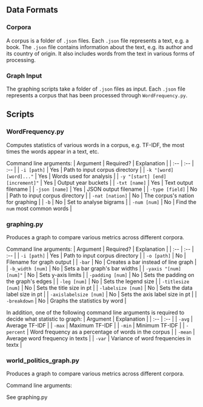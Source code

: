 ## Data Formats

### Corpora

A corpus is a folder of `.json` files. Each `.json` file represents a text, e.g. a book. The `.json` file contains information about the text, e.g. its author and its country of origin. It also includes words from the text in various forms of processing. 

### Graph Input

The graphing scripts take a folder of `.json` files as input. Each `.json` file represents a corpus that has been processed through `WordFrequency.py`.  

## Scripts

### WordFrequency.py

Computes statistics of various words in a corpus, e.g. TF-IDF, the most times the words appear in a text, etc. 

Command line arguments:
| Argument							| Required? | Explanation 						|
| :--								| :--		| :--								|
| `-i [path]` 						| Yes		| Path to input corpus directory	|
| `-k "[word] [word]..."` 			| Yes		| Words used for analysis			|
| `-y "[start] [end] [increment]"` 	| Yes		| Output year buckets				|
| `-txt [name]` 					| Yes		| Text output filename				|
| `-json [name]` 					| Yes		| JSON output filename				|
| `-type [field]` 					| No		| Path to input corpus directory	|
| `-nat [nation]` 					| No		| The corpus's nation for graphing	|
| `-b` 								| No		| Set to analyse bigrams			|
| `-num [num]` 						| No		| Find the `num` most common words	|

### graphing.py

Produces a graph to compare various metrics across different corpora. 

Command line arguments:
| Argument						| Required? | Explanation 							|
| :--							| :--		| :--									|
| `-i [path]` 					| Yes		| Path to input corpus directory		|
| `-o [path]` 					| No		| Filename for graph output				|
| `-bar` 						| No		| Creates a bar instead of line graph 	|
| `-b_width [num]` 				| No		| Sets a bar graph's bar widths			|
| `-yaxis "[num] [num]"` 		| No		| Sets y-axis limits					|
| `-padding [num]` 				| No		| Sets the padding on the graph's edges	|
| `-leg [num]` 					| No		| Sets the legend size					|
| `-titlesize [num]` 			| No		| Sets the title size in pt				|
| `-labelsize [num]` 			| No		| Sets the data label size in pt		|
| `-axislabelsize [num]` 		| No		| Sets the axis label size in pt		|
| `-breakdown` 					| No		| Graphs the statistics by word			|

In addition, one of the following command line arguments is required to decide what statistic to graph:
| Argument		| Explanation 											|
| :--			| :--													|
| `-avg` 		| Average TF-IDF										|
| `-max` 		| Maximum TF-IDF										|
| `-min` 		| Minimum TF-IDF										|
| `-percent` 	| Word frequency as a percentage of words in the corpus |
| `-mean` 		| Average word frequency in texts						|
| `-var` 		| Variance of word frequencies in textx					|

### world_politics_graph.py

Produces a graph to compare various metrics across different corpora.

Command line arguments:

See graphing.py